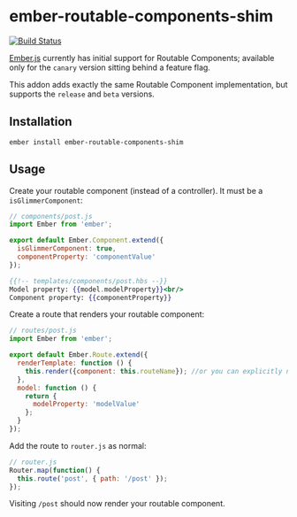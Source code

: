 # ember-routable-components-shim
[![Build Status](https://travis-ci.org/mdehoog/ember-routable-components-shim.svg)](https://travis-ci.org/mdehoog/ember-routable-components-shim)

[Ember.js](https://github.com/emberjs/ember.js) currently has initial support for Routable Components; available only for the `canary` version sitting behind a feature flag.

This addon adds exactly the same Routable Component implementation, but supports the `release` and `beta` versions.

## Installation

`ember install ember-routable-components-shim`

## Usage

Create your routable component (instead of a controller). It must be a `isGlimmerComponent`:

```javascript
// components/post.js
import Ember from 'ember';

export default Ember.Component.extend({
  isGlimmerComponent: true,
  componentProperty: 'componentValue'
});
```

```handlebars
{{!-- templates/components/post.hbs --}}
Model property: {{model.modelProperty}}<br/>
Component property: {{componentProperty}}
```

Create a route that renders your routable component:

```javascript
// routes/post.js
import Ember from 'ember';

export default Ember.Route.extend({
  renderTemplate: function () {
    this.render({component: this.routeName}); //or you can explicitly name your component here
  },
  model: function () {
    return {
      modelProperty: 'modelValue'
    };
  }
});
```

Add the route to `router.js` as normal:

```javascript
// router.js
Router.map(function() {
  this.route('post', { path: '/post' });
});
```

Visiting `/post` should now render your routable component.
